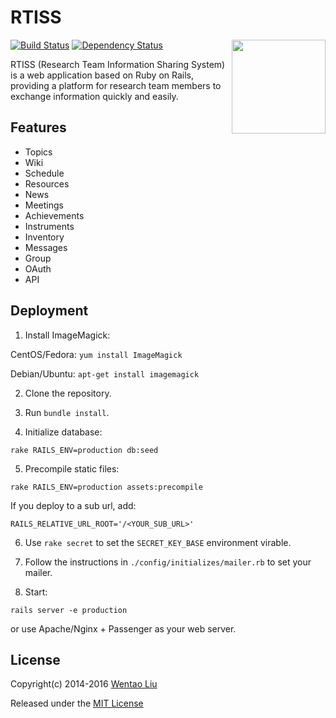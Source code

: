 # RTISS

<img align="right" height="150" src="https://wentaoliu.github.io/rtiss/img/rtiss-logo.svg">

[![Build Status](https://travis-ci.org/wentaoliu/rtiss.svg?branch=master)](https://travis-ci.org/wentaoliu/rtiss)
[![Dependency Status](https://gemnasium.com/wentaoliu/rtiss.svg)](https://gemnasium.com/wentaoliu/rtiss)

RTISS (Research Team Information Sharing System) is a web application based on Ruby on Rails, providing a platform for research team members to exchange information quickly and easily.

## Features

* Topics
* Wiki
* Schedule
* Resources
* News
* Meetings
* Achievements
* Instruments
* Inventory
* Messages
* Group
* OAuth
* API

## Deployment

1. Install ImageMagick:

  CentOS/Fedora: `yum install ImageMagick`

  Debian/Ubuntu: `apt-get install imagemagick`

2. Clone the repository.

3. Run `bundle install`.

4. Initialize database:

  ```
  rake RAILS_ENV=production db:seed
  ```

5. Precompile static files:

  ```
  rake RAILS_ENV=production assets:precompile
  ```

  If you deploy to a sub url, add:

  ```
  RAILS_RELATIVE_URL_ROOT='/<YOUR_SUB_URL>'
  ```

6. Use `rake secret` to set the `SECRET_KEY_BASE`  environment virable.

7. Follow the instructions in `./config/initializes/mailer.rb` to set your mailer.

8. Start:

  ```
  rails server -e production
  ```

  or use Apache/Nginx + Passenger as your web server.

## License

Copyright(c) 2014-2016 [Wentao Liu](https://github.com/wentaoliu)

Released under the [MIT License](http://www.opensource.org/licenses/MIT)

